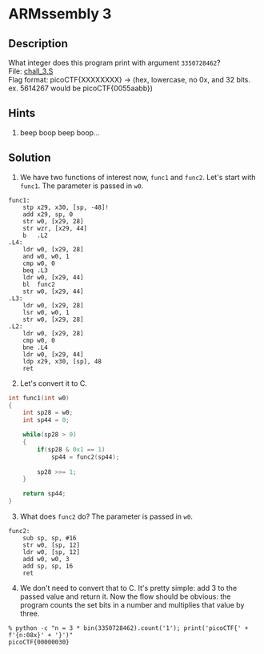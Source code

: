 # ARMssembly 3
## Description
What integer does this program print with argument `3350728462`?  
File: [chall_3.S](chall_3.S)  
Flag format: picoCTF{XXXXXXXX} -> (hex, lowercase, no 0x, and 32 bits. ex. 5614267 would be picoCTF{0055aabb})
## Hints
1. beep boop beep boop...
## Solution
1. We have two functions of interest now, `func1` and `func2`. Let's start with `func1`. The parameter is passed in `w0`.
```arm
func1:
	stp	x29, x30, [sp, -48]!
	add	x29, sp, 0
	str	w0, [x29, 28]
	str	wzr, [x29, 44]
	b	.L2
.L4:
	ldr	w0, [x29, 28]
	and	w0, w0, 1
	cmp	w0, 0
	beq	.L3
	ldr	w0, [x29, 44]
	bl	func2
	str	w0, [x29, 44]
.L3:
	ldr	w0, [x29, 28]
	lsr	w0, w0, 1
	str	w0, [x29, 28]
.L2:
	ldr	w0, [x29, 28]
	cmp	w0, 0
	bne	.L4
	ldr	w0, [x29, 44]
	ldp	x29, x30, [sp], 48
	ret
```
2. Let's convert it to C.
```c
int func1(int w0)
{
	int sp28 = w0;
	int sp44 = 0;

	while(sp28 > 0)
	{
		if(sp28 & 0x1 == 1)
			sp44 = func2(sp44);
		
		sp28 >>= 1;
	}

	return sp44;
}
```
3. What does `func2` do? The parameter is passed in `w0`.
```arm
func2:
	sub	sp, sp, #16
	str	w0, [sp, 12]
	ldr	w0, [sp, 12]
	add	w0, w0, 3
	add	sp, sp, 16
	ret
```
4. We don't need to convert that to C. It's pretty simple: add 3 to the passed value and return it. Now the flow should be obvious: the program counts the set bits in a number and multiplies that value by three.
```console
% python -c "n = 3 * bin(3350728462).count('1'); print('picoCTF{' + f'{n:08x}' + '}')"
picoCTF{00000030}
```
